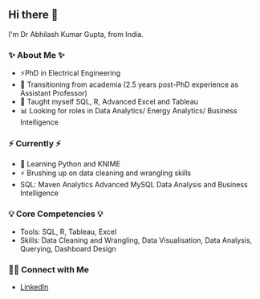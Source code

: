 ## Hi there 👋
I'm Dr Abhilash Kumar Gupta, from India.

### ✨ About Me ✨
- ⚡PhD in Electrical Engineering
- 🔭 Transitioning from academia (2.5 years post-PhD experience as Assistant Professor)
- 📝 Taught myself SQL, R, Advanced Excel and Tableau
- 📊 Looking for roles in Data Analytics/ Energy Analytics/ Business Intelligence

### ⚡️ Currently ⚡️
- 🌱 Learning Python and KNIME
- ⚡ Brushing up on data cleaning and wrangling skills
- SQL: Maven Analytics Advanced MySQL Data Analysis and Business Intelligence

### 💡 Core Competencies 💡
- Tools: SQL, R, Tableau, Excel
- Skills: Data Cleaning and Wrangling, Data Visualisation, Data Analysis, Querying, Dashboard Design

### 🙌🏻 Connect with Me
- [LinkedIn](http://www.linkedin.com/in/abhilash-kumar-gupta)

<!--
**akgupta10/akgupta10** is a ✨ _special_ ✨ repository because its `README.md` (this file) appears on your GitHub profile.

Here are some ideas to get you started:

- 🔭 I’m currently working on ...
- 🌱 I’m currently learning ...
- 👯 I’m looking to collaborate on ...
- 🤔 I’m looking for help with ...
- 💬 Ask me about ...
- 📫 How to reach me: ...
- 😄 Pronouns: ...
- ⚡ Fun fact: ...
-->
